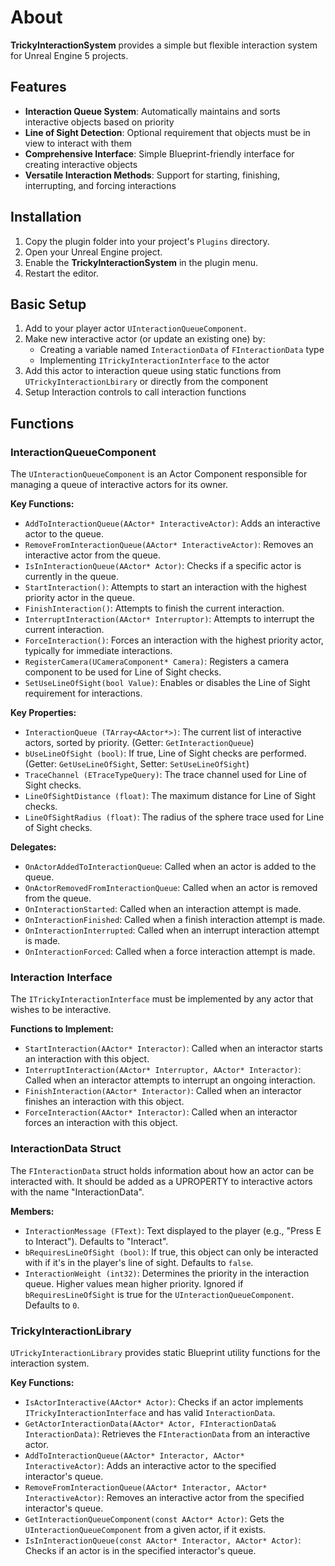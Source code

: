 # About

**TrickyInteractionSystem** provides a simple but flexible interaction system for Unreal Engine 5 projects.

## Features

* **Interaction Queue System**: Automatically maintains and sorts interactive objects based on priority
* **Line of Sight Detection**: Optional requirement that objects must be in view to interact with them
* **Comprehensive Interface**: Simple Blueprint-friendly interface for creating interactive objects
* **Versatile Interaction Methods**: Support for starting, finishing, interrupting, and forcing interactions

## Installation

1. Copy the plugin folder into your project's `Plugins` directory.
2. Open your Unreal Engine project.
3. Enable the **TrickyInteractionSystem** in the plugin menu.
4. Restart the editor.

## Basic Setup

1. Add to your player actor `UInteractionQueueComponent`.
2. Make new interactive actor (or update an existing one) by:
   * Creating a variable named `InteractionData` of `FInteractionData` type 
   * Implementing `ITrickyInteractionInterface` to the actor
3. Add this actor to interaction queue using static functions from `UTrickyInteractionLbirary` or directly from the component
4. Setup Interaction controls to call interaction functions

## Functions

### InteractionQueueComponent
The `UInteractionQueueComponent` is an Actor Component responsible for managing a queue of interactive actors for its owner.

**Key Functions:**
*   `AddToInteractionQueue(AActor* InteractiveActor)`: Adds an interactive actor to the queue.
*   `RemoveFromInteractionQueue(AActor* InteractiveActor)`: Removes an interactive actor from the queue.
*   `IsInInteractionQueue(AActor* Actor)`: Checks if a specific actor is currently in the queue.
*   `StartInteraction()`: Attempts to start an interaction with the highest priority actor in the queue.
*   `FinishInteraction()`: Attempts to finish the current interaction.
*   `InterruptInteraction(AActor* Interruptor)`: Attempts to interrupt the current interaction.
*   `ForceInteraction()`: Forces an interaction with the highest priority actor, typically for immediate interactions.
*   `RegisterCamera(UCameraComponent* Camera)`: Registers a camera component to be used for Line of Sight checks.
*   `SetUseLineOfSight(bool Value)`: Enables or disables the Line of Sight requirement for interactions.

**Key Properties:**
*   `InteractionQueue (TArray<AActor*>)`: The current list of interactive actors, sorted by priority. (Getter: `GetInteractionQueue`)
*   `bUseLineOfSight (bool)`: If true, Line of Sight checks are performed. (Getter: `GetUseLineOfSight`, Setter: `SetUseLineOfSight`)
*   `TraceChannel (ETraceTypeQuery)`: The trace channel used for Line of Sight checks.
*   `LineOfSightDistance (float)`: The maximum distance for Line of Sight checks.
*   `LineOfSightRadius (float)`: The radius of the sphere trace used for Line of Sight checks.

**Delegates:**
*   `OnActorAddedToInteractionQueue`: Called when an actor is added to the queue.
*   `OnActorRemovedFromInteractionQueue`: Called when an actor is removed from the queue.
*   `OnInteractionStarted`: Called when an interaction attempt is made.
*   `OnInteractionFinished`: Called when a finish interaction attempt is made.
*   `OnInteractionInterrupted`: Called when an interrupt interaction attempt is made.
*   `OnInteractionForced`: Called when a force interaction attempt is made.

### Interaction Interface
The `ITrickyInteractionInterface` must be implemented by any actor that wishes to be interactive.

**Functions to Implement:**
*   `StartInteraction(AActor* Interactor)`: Called when an interactor starts an interaction with this object.
*   `InterruptInteraction(AActor* Interruptor, AActor* Interactor)`: Called when an interactor attempts to interrupt an ongoing interaction.
*   `FinishInteraction(AActor* Interactor)`: Called when an interactor finishes an interaction with this object.
*   `ForceInteraction(AActor* Interactor)`: Called when an interactor forces an interaction with this object.

### InteractionData Struct
The `FInteractionData` struct holds information about how an actor can be interacted with. It should be added as a UPROPERTY to interactive actors with the name "InteractionData".

**Members:**
*   `InteractionMessage (FText)`: Text displayed to the player (e.g., "Press E to Interact"). Defaults to "Interact".
*   `bRequiresLineOfSight (bool)`: If true, this object can only be interacted with if it's in the player's line of sight. Defaults to `false`.
*   `InteractionWeight (int32)`: Determines the priority in the interaction queue. Higher values mean higher priority. Ignored if `bRequiresLineOfSight` is true for the `UInteractionQueueComponent`. Defaults to `0`.

### TrickyInteractionLibrary
`UTrickyInteractionLibrary` provides static Blueprint utility functions for the interaction system.

**Key Functions:**
*   `IsActorInteractive(AActor* Actor)`: Checks if an actor implements `ITrickyInteractionInterface` and has valid `InteractionData`.
*   `GetActorInteractionData(AActor* Actor, FInteractionData& InteractionData)`: Retrieves the `FInteractionData` from an interactive actor.
*   `AddToInteractionQueue(AActor* Interactor, AActor* InteractiveActor)`: Adds an interactive actor to the specified interactor's queue.
*   `RemoveFromInteractionQueue(AActor* Interactor, AActor* InteractiveActor)`: Removes an interactive actor from the specified interactor's queue.
*   `GetInteractionQueueComponent(const AActor* Actor)`: Gets the `UInteractionQueueComponent` from a given actor, if it exists.
*   `IsInInteractionQueue(const AActor* Interactor, AActor* Actor)`: Checks if an actor is in the specified interactor's queue.
